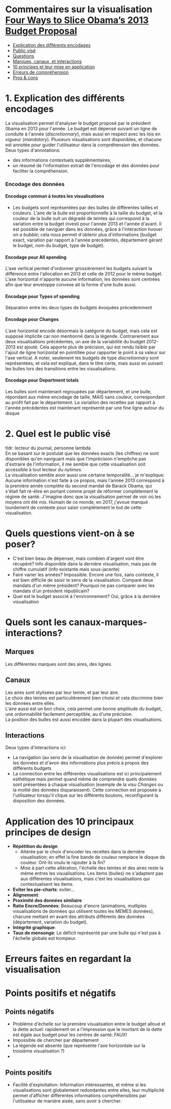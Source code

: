 # Commentaires sur la visualisation [Four Ways to Slice Obama’s 2013 Budget Proposal](http://www.nytimes.com/interactive/2012/02/13/us/politics/2013-budget-proposal-graphic.html)

- [Explication des différents encodages](#1.-explication-des-différents-encodages)
- [Public visé](#2.-quel-est-le-public-visé?)
- [Questions](#quels-questions-vient-on-à-se-poser-?)
- [Marques, canaux, et interactions](#quels-sont-les-canaux-marques-interactions?)
- [10 principes et leur mise en application](#application-des-10-principaux-principes-de-design)
- [Erreurs de compréhension](#erreurs-faites-en-regardant-la-visualisation)
- [Pros & cons](#points-positifs-et-négatifs)

# 1. Explication des différents encodages
La visualisation permet d'analyser le budget proposé par le président 0bama en 2013 pour l'année. Le budget est dépensé suivant un ligne de conduite à l'année (_discretionnary_), mais aussi en respect avec les lois en vigueur (_mandatory_).
Plusieurs visualisations sont disponibles, et chacune est annotée pour guider l'utilisateur dans la compréhension des données. Deux types d'annotations:
* des informations contextuels supplémentaires,
* un résumé de l'information extrait de l'encodage et des données pour faciliter la compréhension.

### Encodage des données
#### Encodage commun à toutes les visualisations
* Les budgets sont représentées par des bulles de différentes tailles et couleurs.
L'aire de la bulle est proportionnelle à la taille du budget, et la couleur de la bulle suit un dégradé de teintes qui correspond à la variation entre la budget investi pour l'année 2013 et l'année d'avant.
Il est possible de naviguer dans les données, grâce à l'intéraction _hoover on a bubble_; cela nous permet d'obtenir plus d'informations (budget exact, variation par rapport à l'année précédentes, département gérant le budget, nom du budget, type de budget).

#### Encodage pour __All spending__ 
L'axe vertical permet d'ordonner grossièrement les budgets suivant la différence entre l'allocation en 2013 et celle de 2012 pour le même budget.
L'axe horizontal n'apporte aucune information, les données sont centrées afin que leur enveloppe convexe ait la forme d'une bulle aussi.

#### Encodage pour __Types of spending__
Séparation entre les deux types de budgets évoquées précedemment

#### Encodage pour __Changes__
L'axe horizontal encode désormais la catégorie du budget, mais cela est supposé implicite car non mentionné dans la légende. Contrairement aux deux visualisations précédentes, un axe de la variabilité du budget 2012-2013 est ajouté. Cela apporte plus de précision, qui est rendu lisible par l'ajout de ligne horizontal en pointillée pour rapporter le point à sa valeur sur l'axe vertical. 
A noter, seulement les budgets de type _discretionnary_ sont représentées, et cela est expliqué, dans le titre certe, mais aussi en suivant les bulles lors des transitions entre les visualisations.

#### Encodage pour __Department totals__
Les bulles sont maintenant regroupées par département, et une bulle, répondant aux même encodage de taille, MAIS sans couleur, correspondant au profit fait par le département. La variation des recettes par rapport à l'année précédentes est maintenant représenté par une fine ligne autour du disque

# 2. Quel est le public visé
tldr: lecteur du journal, personne lambda  
En se basant sur le postulat que les données exacts (les chiffres) ne sont disponibles qu'en naviguant mais que l'imprécision n'empêche pas d'extraire de l'information, il me semble que cette visualisation soit accessible à tout lecteur du _nytimes_.  
La visualisation semble avoir aussi une certaine temporalité... je m'explique: Aucune information n'est faite à ce propos, mais l'année 2013 correspond à la première année complète du second mandat de Barack Obama, qui s'était fait ré-élire en portant comme projet de réformer complètement le régime de santé. J'imagine donc que la visualisation permet de voir où les moyens ont été mis. Humain de ce monde, en 2017, j'avoue manqué lourdement de contexte pour saisir complètement le but de cette visualisation.
 

# Quels questions vient-on à se poser?
* C'est bien beau de dépenser, mais combien d'argent vont être récupéré? Info disponible dans la dernière visualisation, mais pas de chiffre cumulatif (info existante mais sous-jacente)
* Faire varier les années? Impossible. Encore une fois, sans contexte, il est bien difficile de saisir le sens de la visualisation. Comparé deux mandats d'un même président? Pourquoi ne pas comparer avec les mandats d'un président républicain?
* Quel est le budget associé à l'environnement? Oui, grâce à la dernière visualisation

# Quels sont les canaux-marques-interactions?
## Marques
Les différentes marques sont des aires, des lignes.
  
## Canaux
Les aires sont stylisées par leur teinte, et par leur aire.  
Le choix des teintes est particulièrement bien choisi et cela discrimine bien les données entre elles.  
L'aire aussi est un bon choix, cela permet une bonne amplitude du budget, une ordonnabilité facilement perceptible, au d'une précision.  
La position des bulles est aussi encodée dans la plupart des visualisations.

## Interactions
Deux types d'interactions ici:
* La navigation (au sens de la visualisation de donnée) permet d'explorer les données et d'avoir des informations plus précis à propos des différents budgets
* La connection entre les différentes visualisations est ici principalement esthétique mais permet quand même de comprendre quels données sont présentées à chaque visualisation (exemple de la visu _Changes_ ou la moitié des données disparaissent). Cette connection est proposée à l'utilisateur lorsqu'il clique sur les différents boutons, reconfigurant la disposition des données.

# Application des 10 principaux principes de design
* __Répétition du design__ 
	* Altérée par le choix d'encoder les recettes dans la dernière visualisation; en effet la fine bande de couleur remplace le disque de couleur. Ont-ils voulu le rajouter à la fin?
	* Mise à part cette altération, l'échelle des teintes et des aires reste la même entres les visualisations. Les items (bulles) ne s'adaptent pas aux différentes visualisations, mais c'est les visualisations qui contextualisent les items.
* __Eviter les pie-charts__: eviter...
* __Alignement__: 
* __Proximité des données similaire__
* __Ratio Encre/Données__: Beaucoup d'encre (animations, mutliples visualisations de données qui utilisent toutes les MEMES données), chacune mettant en avant des attributs différents des données (département, variation du budget).
* __Intégrité graphique__: 
* __Taux de mensonge__: Le déficit représenté par une bulle qui n'est pas à l'échelle globale est trompeur. 

# Erreurs faites en regardant la visualisation


# Points positifs et négatifs
## Points négatifs
* Problème d'échelle sur la première visualisation entre le budget alloué et la dette actuel: rapidement on a l'impression que le montant de la dette est égale aux budget pour les centres de santé: FAUX!
* Impossible de chercher par département
* La légende est absente (que représente l'axe horizontale sur la troisième visualisation ?)
* 

## Points positifs
* Facilité d'exploitation: Information intéressantes, et même si les visualisations sont globalement redondantes entre elles, leur multiplicité permet d'afficher différentes informations compréhensibles par l'utilisateur de manière aisée, sans avoir à chercher.
